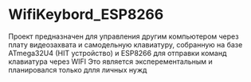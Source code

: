 # WifiKeybord_ESP8266

Проект предназначен для управления другим компьютером через плату видеозахвата и самодельную клавиатуру, собранную на базе ATmega32U4 (HIT устройство) и ESP8266 для отправки команд клавиатура через WIFI
Это является эксперементальным и планировался только длля личных нужд